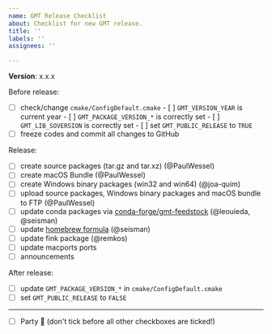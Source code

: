 ```yaml
---
name: GMT Release Checklist
about: Checklist for new GMT release.
title: ''
labels: ''
assignees: ''

---
```


**Version**:  x.x.x

Before release:

- [ ] check/change `cmake/ConfigDefault.cmake`
      - [ ] `GMT_VERSION_YEAR` is current year
      - [ ] `GMT_PACKAGE_VERSION_*` is correctly set
      - [ ] `GMT_LIB_SOVERSION` is correctly set
      - [ ] set `GMT_PUBLIC_RELEASE` to `TRUE`
- [ ] freeze codes and commit all changes to GitHub

Release:

- [ ] create source packages (tar.gz and tar.xz) (@PaulWessel)
- [ ] create macOS Bundle (@PaulWessel)
- [ ] create Windows binary packages (win32 and win64) (@joa-quim)
- [ ] upload source packages, Windows binary packages and macOS bundle to FTP (@PaulWessel)
- [ ] update conda packages via [conda-forge/gmt-feedstock](https://github.com/conda-forge/gmt-feedstock) (@leouieda, @seisman)
- [ ] update [homebrew formula](https://github.com/Homebrew/homebrew-core/blob/master/Formula/gmt.rb) (@seisman)
- [ ] update fink package (@remkos)
- [ ] update macports ports
- [ ] announcements

After release:

- [ ] update `GMT_PACKAGE_VERSION_*` in `cmake/ConfigDefault.cmake`
- [ ] set `GMT_PUBLIC_RELEASE` to `FALSE`

---

- [ ] Party :tada: (don't tick before all other checkboxes are ticked!)
